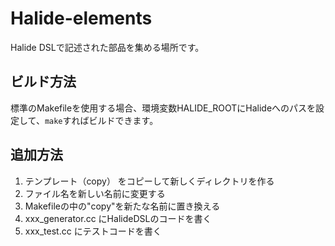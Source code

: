 # Halide-elements

Halide DSLで記述された部品を集める場所です。

## ビルド方法
標準のMakefileを使用する場合、環境変数HALIDE_ROOTにHalideへのパスを設定して、```make```すればビルドできます。

## 追加方法

1. テンプレート（copy） をコピーして新しくディレクトリを作る
2. ファイル名を新しい名前に変更する
3. Makefileの中の"copy"を新たな名前に置き換える
4. xxx_generator.cc にHalideDSLのコードを書く
5. xxx_test.cc にテストコードを書く